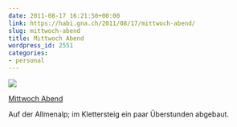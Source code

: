 ```yaml
---
date: 2011-08-17 16:21:50+00:00
link: https://habi.gna.ch/2011/08/17/mittwoch-abend/
slug: mittwoch-abend
title: Mittwoch Abend
wordpress_id: 2551
categories:
- personal
---
```


[![](https://static.flickr.com/6077/6053397038_d279e2df96_m.jpg)](https://www.flickr.com/photos/habi/6053397038/)

[Mittwoch Abend](https://www.flickr.com/photos/habi/6053397038/)

Auf der Allmenalp; im Klettersteig ein paar Überstunden abgebaut.